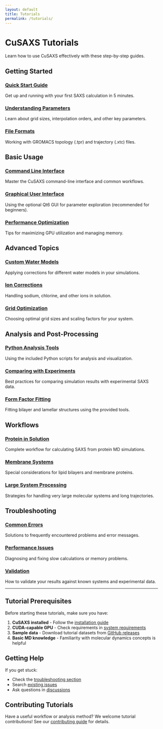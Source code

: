 ```yaml
---
layout: default
title: Tutorials
permalink: /tutorials/
---
```


# CuSAXS Tutorials

Learn how to use CuSAXS effectively with these step-by-step guides.

## Getting Started

### [Quick Start Guide](quick-start/)
Get up and running with your first SAXS calculation in 5 minutes.

### [Understanding Parameters](parameters/) 
Learn about grid sizes, interpolation orders, and other key parameters.

### [File Formats](file-formats/)
Working with GROMACS topology (.tpr) and trajectory (.xtc) files.

## Basic Usage

### [Command Line Interface](command-line/)
Master the CuSAXS command-line interface and common workflows.

### [Graphical User Interface](gui-tutorial/)
Using the optional Qt6 GUI for parameter exploration (recommended for beginners).

### [Performance Optimization](performance/)
Tips for maximizing GPU utilization and managing memory.

## Advanced Topics

### [Custom Water Models](water-models/)
Applying corrections for different water models in your simulations.

### [Ion Corrections](ion-corrections/)
Handling sodium, chlorine, and other ions in solution.

### [Grid Optimization](grid-optimization/)
Choosing optimal grid sizes and scaling factors for your system.

## Analysis and Post-Processing

### [Python Analysis Tools](python-analysis/)
Using the included Python scripts for analysis and visualization.

### [Comparing with Experiments](experimental-comparison/)
Best practices for comparing simulation results with experimental SAXS data.

### [Form Factor Fitting](form-factor-fitting/)
Fitting bilayer and lamellar structures using the provided tools.

## Workflows

### [Protein in Solution](protein-workflow/)
Complete workflow for calculating SAXS from protein MD simulations.

### [Membrane Systems](membrane-workflow/)
Special considerations for lipid bilayers and membrane proteins.

### [Large System Processing](large-systems/)
Strategies for handling very large molecular systems and long trajectories.

## Troubleshooting

### [Common Errors](troubleshooting/)
Solutions to frequently encountered problems and error messages.

### [Performance Issues](performance-troubleshooting/)
Diagnosing and fixing slow calculations or memory problems.

### [Validation](validation/)
How to validate your results against known systems and experimental data.

---

## Tutorial Prerequisites

Before starting these tutorials, make sure you have:

1. **CuSAXS installed** - Follow the [installation guide](../about#installation)
2. **CUDA-capable GPU** - Check requirements in [system requirements](../about#system-requirements)  
3. **Sample data** - Download tutorial datasets from [GitHub releases](https://github.com/octupole/CuSAXS/releases)
4. **Basic MD knowledge** - Familiarity with molecular dynamics concepts is helpful

## Getting Help

If you get stuck:
- Check the [troubleshooting section](troubleshooting/)
- Search [existing issues](https://github.com/octupole/CuSAXS/issues)
- Ask questions in [discussions](https://github.com/octupole/CuSAXS/discussions)

## Contributing Tutorials

Have a useful workflow or analysis method? We welcome tutorial contributions! See our [contributing guide](../about#contributing) for details.